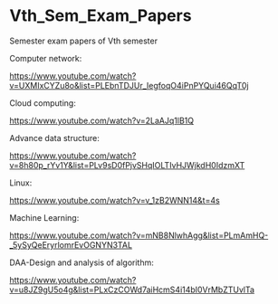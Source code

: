 # Vth_Sem_Exam_Papers
Semester exam papers of Vth semester


Computer network:

https://www.youtube.com/watch?v=UXMIxCYZu8o&list=PLEbnTDJUr_IegfoqO4iPnPYQui46QqT0j


Cloud computing:

https://www.youtube.com/watch?v=2LaAJq1lB1Q


Advance data structure:

https://www.youtube.com/watch?v=8h80p_rYv1Y&list=PLv9sD0fPjvSHqIOLTIvHJWjkdH0IdzmXT


Linux:

https://www.youtube.com/watch?v=v_1zB2WNN14&t=4s

Machine Learning:

https://www.youtube.com/watch?v=mNB8NlwhAgg&list=PLmAmHQ-_5ySyQeEryrlomrEvOGNYN3TAL

DAA-Design and analysis of algorithm:

https://www.youtube.com/watch?v=u8JZ9gU5o4g&list=PLxCzCOWd7aiHcmS4i14bI0VrMbZTUvlTa

